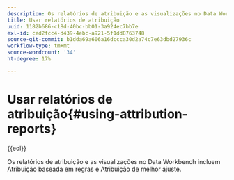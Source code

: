 ```yaml
---
description: Os relatórios de atribuição e as visualizações no Data Workbench incluem Atribuição baseada em regras e Atribuição de melhor ajuste.
title: Usar relatórios de atribuição
uuid: 1182b686-c18d-40bc-bb01-3a924ec7bb7e
exl-id: ced2fcc4-d439-4ebc-a921-5f1dd8763748
source-git-commit: b1dda69a606a16dccca30d2a74c7e63dbd27936c
workflow-type: tm+mt
source-wordcount: '34'
ht-degree: 17%

---
```


# Usar relatórios de atribuição{#using-attribution-reports}

{{eol}}

Os relatórios de atribuição e as visualizações no Data Workbench incluem Atribuição baseada em regras e Atribuição de melhor ajuste.
